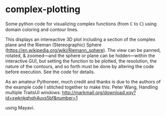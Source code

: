 # complex-plotting
Some python code for visualizing complex functions (from ℂ to ℂ) using domain coloring and contour lines.

This displays an intereactive 3D plot including a section of the complex plane and the Rieman (Stereographic) Sphere (https://en.wikipedia.org/wiki/Riemann_sphere). The view can be panned, rotated, & zoomed—and the sphere or plane can be hidden—within the interactive GUI, but setting the function to be plotted, the resolution, the nature of the contours, and so forth must be done by altering the code before execution. See the code for details. 

As an amateur Pythoneer, much credit and thanks is due to the authors of the example code I stitched together to make this:
Peter Wang, Handling multiple TraitsUI windows: http://markmail.org/download.xqy?id=xwknkqhqh4uvs5bf&number=1

using Mayavi.

